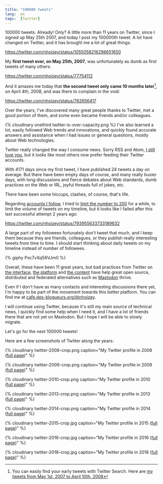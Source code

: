 ```yaml
---
title: "100000 tweets"
lang:  en
tags:  [Twitter]
---
```


100000 tweets. Already! Only? A little more than 11 years on Twitter, since I signed up May 25th 2007, and today I post my 100000th tweet. A lot have changed on Twitter, and it has brought me a lot of great things.

https://twitter.com/nhoizey/status/1055058216298651650

My **first tweet ever, on May 25th, 2007**, was unfortunately as dumb as first tweets of many others:

https://twitter.com/nhoizey/status/77754112

And it amazes me today that **the second tweet only came 10 months later**[^search], on April 4th, 2008, and was there to complain in the void:

https://twitter.com/nhoizey/status/782656417

[^search]: You can easily find your early tweets with Twitter Search. Here are [my tweets from May 1st, 2007 to April 10th, 2008](https://twitter.com/search?q=from%3Anhoizey%20since%3A2007-05-01%20until%3A2008-04-10&src=typed_query&f=live)

Over the years, I've discovered many great people thanks to Twitter, met a good portion of them, and some even became friends and/or colleagues.

{% cloudinary onethird twitter-is-over-capacity.png %}
I've also learned a lot, easily followed Web trends and innovations, and quickly found accurate answers and assistance when I had issues or general questions, mostly about Web technologies.

Twitter really changed the way I consume news. Sorry RSS and Atom, [I still love you](https://nicolas-hoizey.com/atom.xml), but it looks like most others now prefer feeding their Twitter accounts.

With 4171 days since my first tweet, I have published 24 tweets a day on average. But there have been empty days of course, and many really busier days, with long discussions and fierce debates about Web standards, dumb practices on the Web or IRL, joyful threads full of jokes, etc.

There have been some hiccups, clashes, of course, that's life.

Regarding [accounts I follow](https://twitter.com/nhoizey/following), I tried to [limit the number to 200](https://twitter.com/search?q=from%3Anhoizey%20%23keepItTo200&src=typed_query&f=live) for a while, to limit the volume of tweets on my timeline, but it looks like I failed after this last successful attempt 2 years ago:

https://twitter.com/nhoizey/status/793955633733189632

A large part of my followees fortunately don't tweet that much, and I keep them because they are friends, colleagues, or they publish really interesting tweets from time to time. I should start thinking about daily tweets on my timeline instead of number of followees.

{% giphy Pxc7vXq56VJm0 %}

Overall, these have been 11 great years, but bad practices from Twitter on [the interface](https://www.vox.com/culture/2018/9/20/17876098/twitter-chronological-timeline-back-finally), [the platform](http://apps-of-a-feather.com/) and [the content](https://www.fastcompany.com/40547818/did-we-create-this-monster-how-twitter-turned-toxic) have help great open source, distributed and federated alternatives such as [Mastodon](https://en.wikipedia.org/wiki/Mastodon_(software)) thrive.

Even if I don't have as many contacts and interesting discussions there yet, I'm happy to be part of the movement towards this better platform. You can find me at [cafe.des-blogueurs.org/@nhoizey](https://cafe.des-blogueurs.org/@nhoizey).

I will continue using Twitter, because it's still my main source of technical news, I quickly find some help when I need it, and I have a lot of friends there that are not yet on Mastodon. But I hope I will be able to slowly migrate.

Let's go for the next 100000 tweets!

Here are a few screenshots of Twitter along the years:

{% cloudinary twitter-2008-crop.png caption="My Twitter profile in 2008 ([full page](twitter-2008.png))" %}

{% cloudinary twitter-2009-crop.png caption="My Twitter profile in 2009 ([full page](twitter-2009.png))" %}

{% cloudinary twitter-2010-crop.png caption="My Twitter profile in 2010 ([full page](twitter-2010.png))" %}

{% cloudinary twitter-2013-crop.png caption="My Twitter profile in 2013 ([full page](twitter-2013.png))" %}

{% cloudinary twitter-2014-crop.png caption="My Twitter profile in 2014 ([full page](twitter-2014.png))" %}

{% cloudinary twitter-2015-crop.jpg caption="My Twitter profile in 2015 ([full page](twitter-2015.jpg))" %}

{% cloudinary twitter-2016-crop.jpg caption="My Twitter profile in 2016 ([full page](twitter-2016.jpg))" %}

{% cloudinary twitter-2018-crop.jpg caption="My Twitter profile in 2018 ([full page](twitter-2018.jpg))" %}
